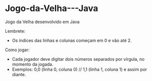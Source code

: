 # Jogo-da-Velha---Java
Jogo da Velha desenvolvido em Java

Lembrete:

- Os índices das linhas e colunas começam em 0 e vão até 2.

Como jogar:

- Cada jogador deve digitar dois números separados por vírgula, no momento da jogada.
- Exemplos: 0,0 (linha 0, coluna 0) // 1,1 (linha 1, coluna 1) e assim por diante.


